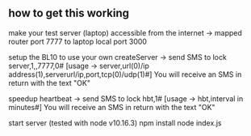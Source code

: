 ## how to get this working

make your test server (laptop) accessible from the internet
-> mapped router port 7777 to laptop local port 3000

setup the BL10 to use your own createServer -> send SMS to lock
server,1,<serverurl>,7777,0#
[usage -> server,url(0)/ip address(1),serverurl/ip,port,tcp(0)/udp(1)#]
You will receive an SMS in return with the text "OK"

speedup heartbeat  -> send SMS to lock
hbt,1#
[usage -> hbt,interval in minutes#]
You will receive an SMS in return with the text "OK"

start server (tested with node v10.16.3)
	npm install
	node index.js

